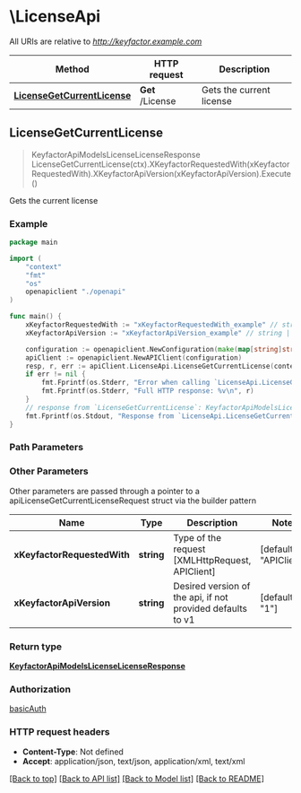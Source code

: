 # \LicenseApi

All URIs are relative to *http://keyfactor.example.com*

Method | HTTP request | Description
------------- | ------------- | -------------
[**LicenseGetCurrentLicense**](LicenseApi.md#LicenseGetCurrentLicense) | **Get** /License | Gets the current license



## LicenseGetCurrentLicense

> KeyfactorApiModelsLicenseLicenseResponse LicenseGetCurrentLicense(ctx).XKeyfactorRequestedWith(xKeyfactorRequestedWith).XKeyfactorApiVersion(xKeyfactorApiVersion).Execute()

Gets the current license

### Example

```go
package main

import (
    "context"
    "fmt"
    "os"
    openapiclient "./openapi"
)

func main() {
    xKeyfactorRequestedWith := "xKeyfactorRequestedWith_example" // string | Type of the request [XMLHttpRequest, APIClient] (default to "APIClient")
    xKeyfactorApiVersion := "xKeyfactorApiVersion_example" // string | Desired version of the api, if not provided defaults to v1 (optional) (default to "1")

    configuration := openapiclient.NewConfiguration(make(map[string]string))
    apiClient := openapiclient.NewAPIClient(configuration)
    resp, r, err := apiClient.LicenseApi.LicenseGetCurrentLicense(context.Background()).XKeyfactorRequestedWith(xKeyfactorRequestedWith).XKeyfactorApiVersion(xKeyfactorApiVersion).Execute()
    if err != nil {
        fmt.Fprintf(os.Stderr, "Error when calling `LicenseApi.LicenseGetCurrentLicense``: %v\n", err)
        fmt.Fprintf(os.Stderr, "Full HTTP response: %v\n", r)
    }
    // response from `LicenseGetCurrentLicense`: KeyfactorApiModelsLicenseLicenseResponse
    fmt.Fprintf(os.Stdout, "Response from `LicenseApi.LicenseGetCurrentLicense`: %v\n", resp)
}
```

### Path Parameters



### Other Parameters

Other parameters are passed through a pointer to a apiLicenseGetCurrentLicenseRequest struct via the builder pattern


Name | Type | Description  | Notes
------------- | ------------- | ------------- | -------------
 **xKeyfactorRequestedWith** | **string** | Type of the request [XMLHttpRequest, APIClient] | [default to &quot;APIClient&quot;]
 **xKeyfactorApiVersion** | **string** | Desired version of the api, if not provided defaults to v1 | [default to &quot;1&quot;]

### Return type

[**KeyfactorApiModelsLicenseLicenseResponse**](KeyfactorApiModelsLicenseLicenseResponse.md)

### Authorization

[basicAuth](../README.md#Configuration)

### HTTP request headers

- **Content-Type**: Not defined
- **Accept**: application/json, text/json, application/xml, text/xml

[[Back to top]](#) [[Back to API list]](../README.md#documentation-for-api-endpoints)
[[Back to Model list]](../README.md#documentation-for-models)
[[Back to README]](../README.md)


